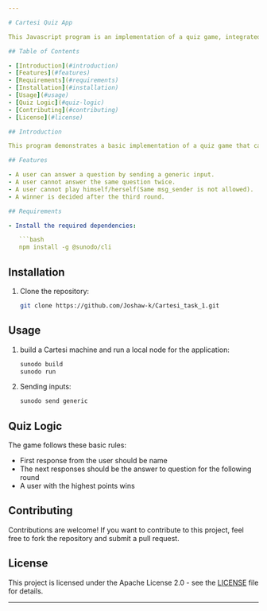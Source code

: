 ```yaml
---

# Cartesi Quiz App

This Javascript program is an implementation of a quiz game, integrated with cartesi rollup.

## Table of Contents

- [Introduction](#introduction)
- [Features](#features)
- [Requirements](#requirements)
- [Installation](#installation)
- [Usage](#usage)
- [Quiz Logic](#quiz-logic)
- [Contributing](#contributing)
- [License](#license)

## Introduction

This program demonstrates a basic implementation of a quiz game that can only be played by two users. Users interacts with the cartesi rollup to handle game states, using the given rollup mechanism.

## Features

- A user can answer a question by sending a generic input.
- A user cannot answer the same question twice.
- A user cannot play himself/herself(Same msg_sender is not allowed).
- A winner is decided after the third round.

## Requirements

- Install the required dependencies:

   ```bash
   npm install -g @sunodo/cli
   ```

## Installation

1. Clone the repository:

   ```bash
   git clone https://github.com/Joshaw-k/Cartesi_task_1.git
   ```



## Usage

1. build a Cartesi machine and run a local node for the application:

   ```bash
   sunodo build
   sunodo run
   ```

2. Sending inputs:
     ```bash
   sunodo send generic
   ```

   

## Quiz Logic

The game follows these basic rules:

- First response from the user should be name
- The next responses should be the answer to question for the following round
- A user with the highest points wins


## Contributing

Contributions are welcome! If you want to contribute to this project, feel free to fork the repository and submit a pull request.

## License

This project is licensed under the Apache License 2.0 - see the [LICENSE](LICENSE) file for details.

---
```

